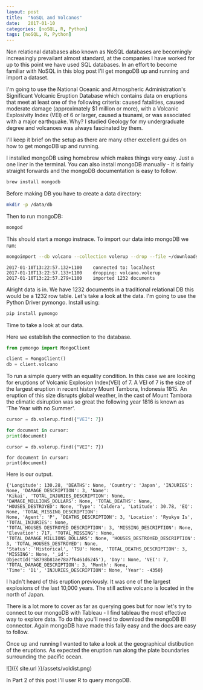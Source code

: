 ```yaml
---
layout: post
title:  "NoSQL and Volcanos"
date:   2017-01-10
categories: [noSQL, R, Python]
tags: [noSQL, R, Python]
---
```


Non relational databases also known as NoSQL databases are becomingly increasingly prevailant almost standard, at the companies I have worked for up to this point we have used SQL databases. In an effort to become familiar with NoSQL in this blog post I'll get mongoDB up and running and import a dataset.


I'm going to use the National Oceanic and Atmospheric Administration's Significant Volcanic Eruption Database which contains data on eruptions that meet at least one of the following criteria: caused fatalities, caused moderate damage (approximately $1 million or more), with a Volcanic Explosivity Index (VEI) of 6 or larger, caused a tsunami, or was associated with a major earthquake. Why? I studied Geology for my undergraduate degree and volcanoes was always fascinated by them. 

I'll keep it brief on the setup as there are many other excellent guides on how to get mongoDB up and running.

I installed mongoDB using homebrew which makes things very easy. Just a one liner in the terminal. You can also install mongoDB manually - it is fairly straight forwards and the mongoDB documentation is easy to follow.

```bash
brew install mongodb
```
Before making DB you have to create a data directory:

```bash
mkdir -p /data/db
```
Then to run mongoDB:

```bash
mongod
```
This should start a mongo instnace. To import our data into mongoDB we run:

```bash
mongoimport --db volcano --collection volerup --drop --file ~/downloads/volerup.json
```
```text
2017-01-10T13:22:57.132+1100	connected to: localhost
2017-01-10T13:22:57.133+1100	dropping: volcano.volerup
2017-01-10T13:22:57.279+1100	imported 1232 documents

```
Alright data is in. We have 1232 documents in a traditional relational DB this would be a 1232 row table. Let's take a look at the data. I'm going to use the Python Driver pymongo. Install using:

```python
pip install pymongo
```
Time to take a look at our data.

Here we establish the connection to the database.

```python
from pymongo import MongoClient

client = MongoClient()
db = client.volcano
```
To run a simple query with an equality condition. In this case we are looking for eruptions of Volcanic Explosion Index(VEI) of 7. A VEI of 7 is the size of the largest eruption in recent history Mount Tambora, Indonesia 1815. An eruption of this size disrupts global weather, in the cast of Mount Tambora the climatic dsiruption was so great the following year 1816 is known as 'The Year with no Summer'.

```python
cursor = db.volerup.find({"VEI": 7})

for document in cursor:
print(document)
```

``` pythonw
cursor = db.volerup.find({"VEI": 7})

for document in cursor:
print(document)
```
Here is our output.

```text
{'Longitude': 130.28, 'DEATHS': None, 'Country': 'Japan', 'INJURIES': None, 'DAMAGE_DESCRIPTION': 3, 'Name':
'Kikai', 'TOTAL_INJURIES_DESCRIPTION': None, 'DAMAGE_MILLIONS_DOLLARS': None, 'TOTAL_DEATHS': None,
'HOUSES_DESTROYED': None, 'Type': 'Caldera', 'Latitude': 30.78, 'EQ': None, 'TOTAL_MISSING_DESCRIPTION':
None, 'Agent': 'P', 'DEATHS_DESCRIPTION': 3, 'Location': 'Ryukyu Is', 'TOTAL_INJURIES': None, 
'TOTAL_HOUSES_DESTROYED_DESCRIPTION': 3, 'MISSING_DESCRIPTION': None, 'Elevation': 717, 'TOTAL_MISSING': None, 
'TOTAL_DAMAGE_MILLIONS_DOLLARS': None, 'HOUSES_DESTROYED_DESCRIPTION': 3, 'TOTAL_HOUSES_DESTROYED': None, 
'Status': 'Historical', 'TSU': None, 'TOTAL_DEATHS_DESCRIPTION': 3, 'MISSING': None, '_id': 
ObjectId('58798b81ae78a7f6461d6245'), 'Day': None, 'VEI': 7, 'TOTAL_DAMAGE_DESCRIPTION': 3, 'Month': None, 
'Time': 'D1', 'INJURIES_DESCRIPTION': None, 'Year': -4350}
```

I hadn't heard of this eruption previously. It was one of the largest explosions of the last 10,000 years. The still active volcano is located in the north of Japan.

There is a lot more to cover as far as querying goes but for now let's try to connect to our mongoDB with Tableau - I find tableau the most effective way to explore data. To do this you'll need to download the mongoDB BI connector. Again mongoDB have made this faily easy and the docs are easy to follow.

Once up and running I wanted to take a look at the geographical distibution of the eruptions. As expected the eruption run along the plate boundaries surrounding the pacific ocean.

![]({{ site.url }}/assets/voldist.png)

In Part 2 of this post I'll user R to query mongoDB.











